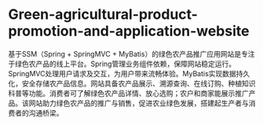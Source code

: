 # Green-agricultural-product-promotion-and-application-website
基于SSM（Spring + SpringMVC + MyBatis）的绿色农产品推广应用网站是专注于绿色农产品的线上平台。Spring管理业务组件依赖，保障网站稳定运行。SpringMVC处理用户请求及交互，为用户带来流畅体验。MyBatis实现数据持久化，安全存储农产品信息。网站具备农产品展示、溯源查询、在线订购、种植知识科普等功能。消费者可了解绿色农产品详情、放心选购；农户和商家能展示推广产品。该网站助力绿色农产品的推广与销售，促进农业绿色发展，搭建起生产者与消费者的沟通桥梁。

